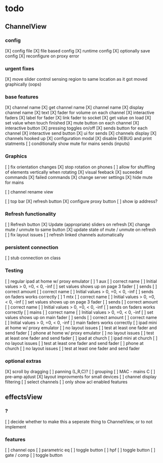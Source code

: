 # todo

## ChannelView

### config
[X] config file
    [X] file based config
    [X] runtime config
    [X] optionally save config
    [X] reconfigure on proxy error

### urgent fixes
[X] move slider control sensing region to same location as it got moved graphically (oops)

### base features
[X] channel name
    [X] get channel name
        [X] channel name
    [X] display channel name
        [X] text
[X] fader for volume on each channel
    [X] interactive faders
    [X] label for fader
    [X] link fader to socket
        [X] get value on load
        [X] set value when touch finished
[X] mute button on each channel
    [X] interactive button
    [X] pressing toggles on/off
[X] sends button for each channel
    [X] interactive send button
    [X] ui for sends
        [X] channels display
        [X] channels hooked up
[X] configuration modal
[X] disable DEBUG and print statments
[ ] conditionally show mute for mains sends (inputs)

### Graphics
[ ] fix orientation changes
    [X] stop rotation on phones
    [ ] allow for shuffling of elements vertically when rotating
[X] visual feeback
    [X] suceeded commands
    [X] failed commands
[X] change server settings
[X] hide mute for mains

[ ] channel rename view

[ ] top bar
    [X] refresh button
    [X] configure proxy button
    [ ] show ip address?
    
### Refresh functionality
[ ] Refresh button
    [X] Update (appropriate) sliders on refresh
    [X] change mute / unmute to same button
    [X] update state of mute / unmute on refresh
    [ ] fix layout issues
    [ ] refresh linked channels automatically
    
### persistent connection
[ ] stub connection on class

### Testing
[ ] regular ipad at home w/ proxy emulator
    [ ] 1 aux
        [ ] correct name
        [ ] Initial values > 0, =0, < 0, -inf
        [ ] set values shows up on page 3 fader
        [ ] sends
            [ ] correct amount
            [ ] correct name
            [ ] Initial values > 0, =0, < 0, -inf
            [ ] sends on faders works correctly
    [ ] 1 mtx
        [ ] correct name
        [ ] Initial values > 0, =0, < 0, -inf
        [ ] set values shows up on page 3 fader
        [ ] sends
            [ ] correct amount
            [ ] correct name
            [ ] Initial values > 0, =0, < 0, -inf
            [ ] sends on faders works correctly
    [ ] mains
        [ ] correct name
        [ ] Initial values > 0, =0, < 0, -inf
        [ ] set values shows up on main fader
        [ ] sends
            [ ] correct amount
            [ ] correct name
            [ ] Initial values > 0, =0, < 0, -inf
            [ ] main faders works correctly
[ ] ipad mini at home w/ proxy emulator
    [ ] no layout issues
        [ ] test at least one fader and send fader
[ ] phone at home w/ proxy emulator
    [ ] no layout issues
        [ ] test at least one fader and send fader
[ ] ipad at church
[ ] ipad mini at church
    [ ] no layout issues
        [ ] test at least one fader and send fader
[ ] phone at church
    [ ] no layout issues
        [ ] test at least one fader and send fader

### optional extras
[X] scroll by dragging
[ ] panning (L,R,C)?
[ ] grouping
[ ] MAC - mains C
[ ] pre-amp ajdust
[X] layout improvments for small devices
[ ] channel display filtering
    [ ] select channels
    [ ] only show acl enabled features





## effectsView

### ?
[ ] decide whether to make this a seperate thing to ChannelView, or to not implement

### features
[ ] channel ops
    [ ] parametric eq
        [ ] toggle button
    [ ] hpf
        [ ] toggle button
    [ ] gate / comp
        [ ] toggle button
    


